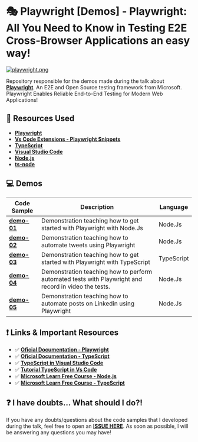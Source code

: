 # 🎭 Playwright [Demos] - Playwright: All You Need to Know in Testing E2E Cross-Browser Applications an easy way!

[![playwright.png](https://i.postimg.cc/DwFDkQQ3/playwright.png)](https://postimg.cc/F7WG0LnT)

Repository responsible for the demos made during the talk about **[Playwright](https://playwright.dev/)**. An E2E and Open Source testing framework from Microsoft.
Playwright Enables Reliable End-to-End Testing for Modern Web Applications!

## 🚀 Resources Used

- **[Playwright](https://www.npmjs.com/package/playwright)**
- **[Vs Code Extensions - Playwright Snippets](https://marketplace.visualstudio.com/items?itemName=nitayneeman.playwright-snippets&WT.mc_id=javascript-30286-gllemos)**
- **[TypeScript](https://www.typescriptlang.org/download)**
- **[Visual Studio Code](https://code.visualstudio.com/?WT.mc_id=javascript-30286-gllemos)**
- **[Node.js](https://nodejs.org/en/)**
- **[ts-node](https://www.npmjs.com/package/ts-node)**

## 💻 Demos

| Code Sample | Description | Language |
|---|---|---|
| **[demo-01](https://github.com/glaucia86/demos-playwright-e2e/blob/main/demo-01/scripts.js)** | Demonstration teaching how to get started with Playwright with Node.Js| Node.Js |
| **[demo-02](https://github.com/glaucia86/demos-playwright-e2e/blob/main/demo-02/tweet.js)** | Demonstration teaching how to automate tweets using Playwright | Node.Js |
| **[demo-03](https://github.com/glaucia86/demos-playwright-e2e/blob/main/demo-03/index.ts)** | Demonstration teaching how to get started with Playwright with TypeScript | TypeScript |
| **[demo-04](https://github.com/glaucia86/demos-playwright-e2e/blob/main/demo-04/record.js)** | Demonstration teaching how to perform automated tests with Playwright and record in video the tests. | Node.Js |
| **[demo-05](https://github.com/glaucia86/demos-playwright-e2e/blob/main/demo-05/linkedin.js)** | Demonstration teaching how to automate posts on Linkedin using Playwright | Node.Js |

## ❗️ Links & Important Resources

- ✅ **[Oficial Documentation - Playwright](https://playwright.dev/docs/intro)**
- ✅ **[Oficial Documentation - TypeScript](http://typescriptlang.org/docs/handbook/)**
- ✅ **[TypeScript in Visual Studio Code](https://code.visualstudio.com/docs/languages/typescript?WT.mc_id=javascript-30286-gllemos)**
- ✅ **[Tutorial TypeScript in Vs Code](https://code.visualstudio.com/docs/typescript/typescript-tutorial?WT.mc_id=javascript-30286-gllemos)**
- ✅ **[Microsoft Learn Free Course - Node.js](https://docs.microsoft.com/learn/paths/build-javascript-applications-nodejs/?WT.mc_id=javascript-30286-gllemos)**
- ✅ **[Microsoft Learn Free Course - TypeScript](https://docs.microsoft.com/learn/paths/build-javascript-applications-typescript/?WT.mc_id=javascript-30286-gllemos)**

## ❓ I have doubts... What should I do?!

If you have any doubts/questions about the code samples that I developed during the talk, feel free to open an **[ISSUE HERE](https://github.com/glaucia86/demos-playwright-e2e/issues)**. As soon as possible, I will be answering any questions you may have!
